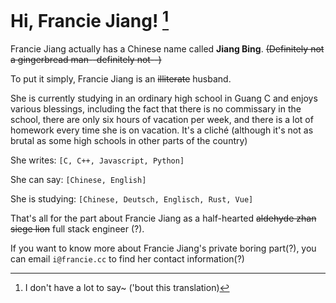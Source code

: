 # Hi, Francie Jiang! [^1]
Francie Jiang actually has a Chinese name called **Jiang Bing**. ~~(Definitely not a gingerbread man--definitely not--)~~

To put it simply, Francie Jiang is an ~~illiterate~~ husband.

She is currently studying in an ordinary high school in Guang C and enjoys various blessings, including the fact that there is no commissary in the school, there are only six hours of vacation per week, and there is a lot of homework every time she is on vacation. It's a cliché (although it's not as brutal as some high schools in other parts of the country)

She writes: `[C, C++, Javascript, Python]`

She can say: `[Chinese, English]`

She is studying: `[Chinese, Deutsch, Englisch, Rust, Vue]`

That's all for the part about Francie Jiang as a half-hearted ~~aldehyde zhan siege lion~~ full stack engineer (?).

If you want to know more about Francie Jiang's private boring part(?), you can email `i@francie.cc` to find her contact information(?)

[^1]: I don't have a lot to say~ ('bout this translation)
